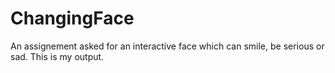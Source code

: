 # ChangingFace

An assignement asked for an interactive face which can smile, be serious or sad. This is my output.
